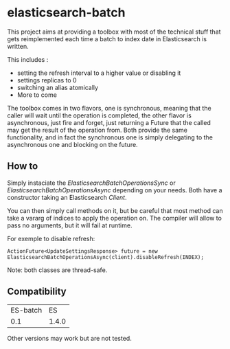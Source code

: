 elasticsearch-batch
===================

This project aims at providing a toolbox with most of the technical stuff that gets reimplemented each time a batch to index
date in Elasticsearch is written.

This includes :
* setting the refresh interval to a higher value or disabling it
* settings replicas to 0
* switching an alias atomically
* More to come

The toolbox comes in two flavors, one is synchronous, meaning that the caller will wait until the operation is completed, 
the other flavor is asynchronous, just fire and forget, just returning a Future that the called may get the result of the operation from.
Both provide the same functionality, and in fact the synchronous one is simply delegating to the asynchronous one and blocking on the future.

## How to

Simply instaciate the _ElasticsearchBatchOperationsSync_ or _ElasticsearchBatchOperationsAsync_ depending on your needs. Both have a constructor 
taking an Elasticsearch _Client_.

You can then simply call methods on it, but be careful that most method can take a vararg of indices to apply the operation on. The compiler will allow to 
pass no arguments, but it will fail at runtime.

For exemple to disable refresh:

    ActionFuture<UpdateSettingsResponse> future = new ElasticsearchBatchOperationsAsync(client).disableRefresh(INDEX);

Note: both classes are thread-safe.

## Compatibility
<table>
    <tr>
        <td>ES-batch</td>
        <td>ES</td>
    </tr>
    <tr>
        <td>0.1</td>
        <td>1.4.0</td>
    </tr>
</table>
 
Other versions may work but are not tested.
